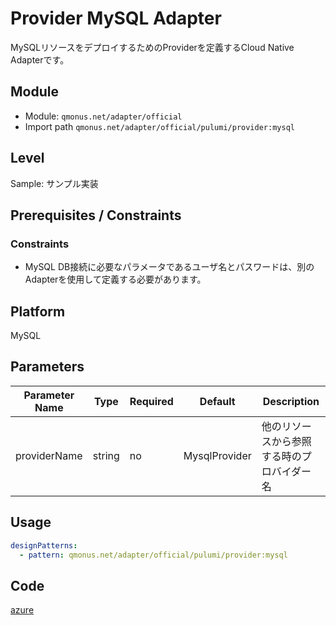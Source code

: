 # Provider MySQL Adapter

MySQLリソースをデプロイするためのProviderを定義するCloud Native Adapterです。

## Module

* Module: `qmonus.net/adapter/official`
* Import path `qmonus.net/adapter/official/pulumi/provider:mysql`

## Level

Sample: サンプル実装

## Prerequisites / Constraints

### Constraints

* MySQL DB接続に必要なパラメータであるユーザ名とパスワードは、別のAdapterを使用して定義する必要があります。

## Platform

MySQL

## Parameters

| Parameter Name | Type | Required | Default | Description |
| --- | --- | --- | --- | --- |
| providerName | string | no | MysqlProvider | 他のリソースから参照する時のプロバイダー名 | 

## Usage

```yaml
designPatterns:
  - pattern: qmonus.net/adapter/official/pulumi/provider:mysql
```

## Code

[azure](../../pulumi/provider/mysql.cue)
